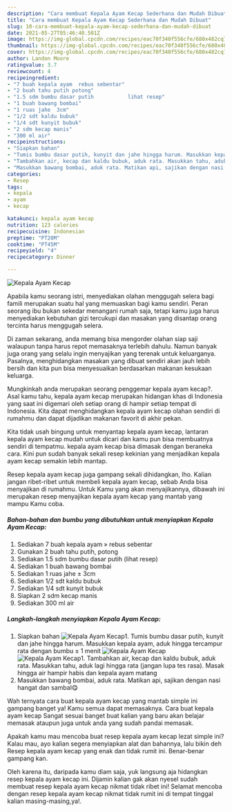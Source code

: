 ```yaml
---
description: "Cara membuat Kepala Ayam Kecap Sederhana dan Mudah Dibuat"
title: "Cara membuat Kepala Ayam Kecap Sederhana dan Mudah Dibuat"
slug: 10-cara-membuat-kepala-ayam-kecap-sederhana-dan-mudah-dibuat
date: 2021-05-27T05:46:40.501Z
image: https://img-global.cpcdn.com/recipes/eac70f340f556cfe/680x482cq70/kepala-ayam-kecap-foto-resep-utama.jpg
thumbnail: https://img-global.cpcdn.com/recipes/eac70f340f556cfe/680x482cq70/kepala-ayam-kecap-foto-resep-utama.jpg
cover: https://img-global.cpcdn.com/recipes/eac70f340f556cfe/680x482cq70/kepala-ayam-kecap-foto-resep-utama.jpg
author: Landon Moore
ratingvalue: 3.7
reviewcount: 4
recipeingredient:
- "7 buah kepala ayam  rebus sebentar"
- "2 buah tahu putih potong"
- "1.5 sdm bumbu dasar putih           lihat resep"
- "1 buah bawang bombai"
- "1 ruas jahe  3cm"
- "1/2 sdt kaldu bubuk"
- "1/4 sdt kunyit bubuk"
- "2 sdm kecap manis"
- "300 ml air"
recipeinstructions:
- "Siapkan bahan"
- "Tumis bumbu dasar putih, kunyit dan jahe hingga harum. Masukkan kepala ayam, aduk hingga tercampur rata dengan bumbu ± 1 menit"
- "Tambahkan air, kecap dan kaldu bubuk, aduk rata. Masukkan tahu, aduk lagi hingga rata (jangan lupa tes rasa). Masak hingga air hampir habis dan kepala ayam matang"
- "Masukkan bawang bombai, aduk rata. Matikan api, sajikan dengan nasi hangat dan sambal😋"
categories:
- Resep
tags:
- kepala
- ayam
- kecap

katakunci: kepala ayam kecap 
nutrition: 123 calories
recipecuisine: Indonesian
preptime: "PT20M"
cooktime: "PT45M"
recipeyield: "4"
recipecategory: Dinner

---
```



![Kepala Ayam Kecap](https://img-global.cpcdn.com/recipes/eac70f340f556cfe/680x482cq70/kepala-ayam-kecap-foto-resep-utama.jpg)

Apabila kamu seorang istri, menyediakan olahan menggugah selera bagi famili merupakan suatu hal yang memuaskan bagi kamu sendiri. Peran seorang ibu bukan sekedar menangani rumah saja, tetapi kamu juga harus menyediakan kebutuhan gizi tercukupi dan masakan yang disantap orang tercinta harus menggugah selera.

Di zaman  sekarang, anda memang bisa mengorder olahan siap saji walaupun tanpa harus repot memasaknya terlebih dahulu. Namun banyak juga orang yang selalu ingin menyajikan yang terenak untuk keluarganya. Pasalnya, menghidangkan masakan yang dibuat sendiri akan jauh lebih bersih dan kita pun bisa menyesuaikan berdasarkan makanan kesukaan keluarga. 



Mungkinkah anda merupakan seorang penggemar kepala ayam kecap?. Asal kamu tahu, kepala ayam kecap merupakan hidangan khas di Indonesia yang saat ini digemari oleh setiap orang di hampir setiap tempat di Indonesia. Kita dapat menghidangkan kepala ayam kecap olahan sendiri di rumahmu dan dapat dijadikan makanan favorit di akhir pekan.

Kita tidak usah bingung untuk menyantap kepala ayam kecap, lantaran kepala ayam kecap mudah untuk dicari dan kamu pun bisa membuatnya sendiri di tempatmu. kepala ayam kecap bisa dimasak dengan beraneka cara. Kini pun sudah banyak sekali resep kekinian yang menjadikan kepala ayam kecap semakin lebih mantap.

Resep kepala ayam kecap juga gampang sekali dihidangkan, lho. Kalian jangan ribet-ribet untuk membeli kepala ayam kecap, sebab Anda bisa menyajikan di rumahmu. Untuk Kamu yang akan menyajikannya, dibawah ini merupakan resep menyajikan kepala ayam kecap yang mantab yang mampu Kamu coba.

<!--inarticleads1-->

##### Bahan-bahan dan bumbu yang dibutuhkan untuk menyiapkan Kepala Ayam Kecap:

1. Sediakan 7 buah kepala ayam » rebus sebentar
1. Gunakan 2 buah tahu putih, potong
1. Sediakan 1.5 sdm bumbu dasar putih           (lihat resep)
1. Sediakan 1 buah bawang bombai
1. Sediakan 1 ruas jahe ± 3cm
1. Sediakan 1/2 sdt kaldu bubuk
1. Sediakan 1/4 sdt kunyit bubuk
1. Siapkan 2 sdm kecap manis
1. Sediakan 300 ml air




<!--inarticleads2-->

##### Langkah-langkah menyiapkan Kepala Ayam Kecap:

1. Siapkan bahan
<img src="https://img-global.cpcdn.com/steps/cd702a317834644d/160x128cq70/kepala-ayam-kecap-langkah-memasak-1-foto.jpg" alt="Kepala Ayam Kecap">1. Tumis bumbu dasar putih, kunyit dan jahe hingga harum. Masukkan kepala ayam, aduk hingga tercampur rata dengan bumbu ± 1 menit
<img src="https://img-global.cpcdn.com/steps/677051d1232c5cc6/160x128cq70/kepala-ayam-kecap-langkah-memasak-2-foto.jpg" alt="Kepala Ayam Kecap"><img src="https://img-global.cpcdn.com/steps/78743daaa1a701d2/160x128cq70/kepala-ayam-kecap-langkah-memasak-2-foto.jpg" alt="Kepala Ayam Kecap">1. Tambahkan air, kecap dan kaldu bubuk, aduk rata. Masukkan tahu, aduk lagi hingga rata (jangan lupa tes rasa). Masak hingga air hampir habis dan kepala ayam matang
1. Masukkan bawang bombai, aduk rata. Matikan api, sajikan dengan nasi hangat dan sambal😋




Wah ternyata cara buat kepala ayam kecap yang mantab simple ini gampang banget ya! Kamu semua dapat memasaknya. Cara buat kepala ayam kecap Sangat sesuai banget buat kalian yang baru akan belajar memasak ataupun juga untuk anda yang sudah pandai memasak.

Apakah kamu mau mencoba buat resep kepala ayam kecap lezat simple ini? Kalau mau, ayo kalian segera menyiapkan alat dan bahannya, lalu bikin deh Resep kepala ayam kecap yang enak dan tidak rumit ini. Benar-benar gampang kan. 

Oleh karena itu, daripada kamu diam saja, yuk langsung aja hidangkan resep kepala ayam kecap ini. Dijamin kalian gak akan nyesel sudah membuat resep kepala ayam kecap nikmat tidak ribet ini! Selamat mencoba dengan resep kepala ayam kecap nikmat tidak rumit ini di tempat tinggal kalian masing-masing,ya!.

